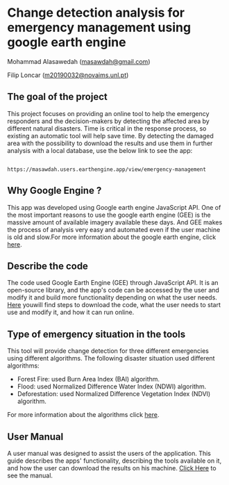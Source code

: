 # Change detection analysis for emergency management using google earth engine
 Mohammad Alasawedah (masawdah@gmail.com)

 Filip Loncar  (m20190032@novaims.unl.pt)

## The goal of the project
This project focuses on providing an online tool to help the emergency responders and the decision-makers by detecting the affected area by different natural disasters. Time is critical in the response process, so existing an automatic tool will help save time. By detecting the damaged area with the possibility to download the results and use them in further analysis with a local database, use the below link to see the app: 

                                             https://masawdah.users.earthengine.app/view/emergency-management

## Why Google Engine ?
This app was developed using Google earth engine JavaScript API. One of the most important reasons to use the google earth engine (GEE) is the massive amount of available imagery available these days. And GEE makes the process of analysis very easy and automated even if the user machine is old and slow.For more information about the google earth engine, click [here](googleEngine.md).

## Describe the code 
The code used Google Earth Engine (GEE) through JavaScript API.  It is an open-source library, and the app's code can be accessed by the user and modify it and build more functionality depending on what the user needs. [Here](codeUse.md) youwill find steps to download the code, what the user needs to start use and modify it, and how it can run online.  

## Type of emergency situation in the tools
This tool will provide change detection for three different emergencies using different algorithms. 
The following disaster situation used different algorithms:

* Forest Fire: used Burn Area Index (BAI) algorithm.
* Flood: used Normalized Difference Water Index (NDWI) algorithm.
* Deforestation: used Normalized Difference Vegetation Index (NDVI) algorithm.

For more information about the algorithms click [here](algorithms.md).

## User Manual
A user manual was designed to assist the users of the application. This guide describes the apps' functionality, describing the tools available on it, and how the user can download the results on his machine. [Click Here](userManual.md) to see the manual.  





